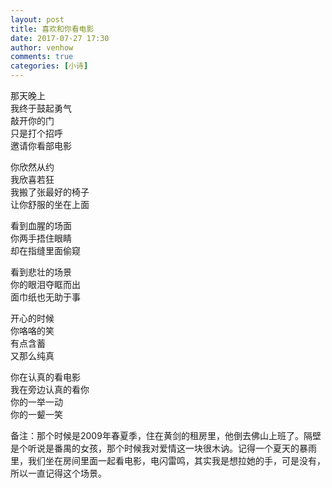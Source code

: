 ```yaml
---
layout: post
title: 喜欢和你看电影
date: 2017-07-27 17:30
author: venhow
comments: true
categories: [小诗]
---
```

那天晚上  
我终于鼓起勇气  
敲开你的门  
只是打个招呼  
邀请你看部电影  

你欣然从约  
我欣喜若狂  
我搬了张最好的椅子  
让你舒服的坐在上面  

看到血腥的场面  
你两手捂住眼睛  
却在指缝里面偷窥  

看到悲壮的场景  
你的眼泪夺眶而出  
面巾纸也无助于事  

开心的时候  
你咯咯的笑  
有点含蓄  
又那么纯真  

你在认真的看电影  
我在旁边认真的看你  
你的一举一动  
你的一颦一笑  

备注：那个时候是2009年春夏季，住在黄剑的租房里，他倒去佛山上班了。隔壁是个听说是番禺的女孩，那个时候我对爱情这一块很木讷。记得一个夏天的暴雨里，我们坐在房间里面一起看电影，电闪雷鸣，其实我是想拉她的手，可是没有，所以一直记得这个场景。
